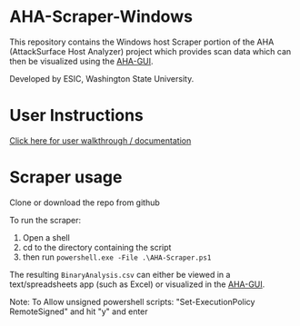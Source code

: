 # AHA-Scraper-Windows
This repository contains the Windows host Scraper portion of the AHA (AttackSurface Host Analyzer) project which provides scan data which can then be visualized using the [AHA-GUI](https://github.com/aha-project/AHA-GUI).

Developed by ESIC, Washington State University.

# User Instructions
[Click here for user walkthrough / documentation](https://aha-project.github.io/)

# Scraper usage
Clone or download the repo from github

To run the scraper:
1. Open a shell
1. cd to the directory containing the script
1. then run `powershell.exe -File .\AHA-Scraper.ps1`

The resulting `BinaryAnalysis.csv` can either be viewed in a text/spreadsheets app (such as Excel) or visualized in the [AHA-GUI](https://github.com/aha-project/AHA-GUI).

Note:
To Allow unsigned powershell scripts:
"Set-ExecutionPolicy RemoteSigned"
and hit "y" and enter
